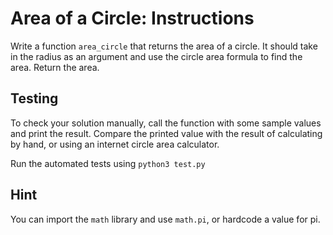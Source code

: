 # Area of a Circle: Instructions

Write a function `area_circle` that returns the area of a circle. It should take in the radius as an argument and use the circle area formula to find the area. Return the area.

## Testing

To check your solution manually, call the function with some sample values and print the result. Compare the printed value with the result of calculating by hand, or using an internet circle area calculator.

Run the automated tests using `python3 test.py`

## Hint

You can import the `math` library and use `math.pi`, or hardcode a value for pi.
